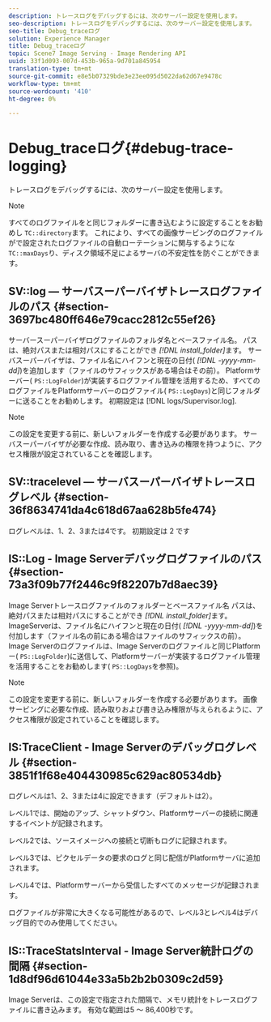 ```yaml
---
description: トレースログをデバッグするには、次のサーバー設定を使用します。
seo-description: トレースログをデバッグするには、次のサーバー設定を使用します。
seo-title: Debug_traceログ
solution: Experience Manager
title: Debug_traceログ
topic: Scene7 Image Serving - Image Rendering API
uuid: 33f1d093-007d-453b-965a-9d701a845954
translation-type: tm+mt
source-git-commit: e8e5b07329bde3e23ee095d5022da62d67e9478c
workflow-type: tm+mt
source-wordcount: '410'
ht-degree: 0%

---
```



# Debug_traceログ{#debug-trace-logging}

トレースログをデバッグするには、次のサーバー設定を使用します。

>[!NOTE]
>
>すべてのログファイルをと同じフォルダーに書き込むように設定することをお勧めし `TC::directory`ます。 これにより、すべての画像サービングのログファイルがで設定されたログファイルの自動ローテーションに関与するようにな `TC::maxDays`り、ディスク領域不足によるサーバの不安定性を防ぐことができます。

## SV::log — サーバスーパーバイザトレースログファイルのパス {#section-3697bc480ff646e79cacc2812c55ef26}

サーバースーパーバイザログファイルのフォルダ名とベースファイル名。 パスは、絶対パスまたは相対パスにすることができ *[!DNL install_folder]*&#x200B;ます。 サーバスーパーバイザは、ファイル名にハイフンと現在の日付( *[!DNL -yyyy-mm-dd]*)を追加します（ファイルのサフィックスがある場合はその前）。 Platformサーバー( `PS::LogFolder`)が実装するログファイル管理を活用するため、すべてのログファイルをPlatformサーバーのログファイル( `PS::LogDays`)と同じフォルダーに送ることをお勧めします。 初期設定は [!DNL logs/Supervisor.log].

>[!NOTE]
>
>この設定を変更する前に、新しいフォルダーを作成する必要があります。 サーバスーパーバイザが必要な作成、読み取り、書き込みの権限を持つように、アクセス権限が設定されていることを確認します。

## SV::tracelevel — サーバスーパーバイザトレースログレベル {#section-36f8634741da4c618d67aa628b5fe474}

ログレベルは、1、2、3または4です。 初期設定は 2 です

## IS::Log - Image Serverデバッグログファイルのパス {#section-73a3f09b77f2446c9f82207b7d8aec39}

Image Serverトレースログファイルのフォルダーとベースファイル名 パスは、絶対パスまたは相対パスにすることができ *[!DNL install_folder]*&#x200B;ます。 ImageServerは、ファイル名にハイフンと現在の日付( *[!DNL -yyyy-mm-dd]*)を付加します（ファイル名の前にある場合はファイルのサフィックスの前）。 Image Serverのログファイルは、Image Serverのログファイルと同じPlatformー( `PS::LogFolder`)に送信して、Platformサーバーが実装するログファイル管理を活用することをお勧めします( `PS::LogDays`を参照)。

>[!NOTE]
>
>この設定を変更する前に、新しいフォルダーを作成する必要があります。 画像サービングに必要な作成、読み取りおよび書き込み権限が与えられるように、アクセス権限が設定されていることを確認します。

## IS:TraceClient - Image Serverのデバッグログレベル {#section-3851f1f68e404430985c629ac80534db}

ログレベルは1、2、3または4に設定できます（デフォルトは2）。

レベル1では、開始のアップ、シャットダウン、Platformサーバーの接続に関連するイベントが記録されます。

レベル2では、ソースイメージへの接続と切断もログに記録されます。

レベル3では、ピクセルデータの要求のログと同じ配信がPlatformサーバに追加されます。

レベル4では、Platformサーバーから受信したすべてのメッセージが記録されます。

ログファイルが非常に大きくなる可能性があるので、レベル3とレベル4はデバッグ目的でのみ使用してください。

## IS::TraceStatsInterval - Image Server統計ログの間隔 {#section-1d8df96d61044e33a5b2b2b0309c2d59}

Image Serverは、この設定で指定された間隔で、メモリ統計をトレースログファイルに書き込みます。 有効な範囲は5 ～ 86,400秒です。
